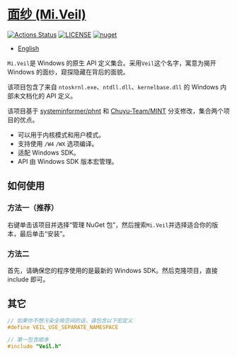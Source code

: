 # [面纱 (Mi.Veil)](https://github.com/mirokaku/Veil)

[![Actions Status](https://github.com/MiroKaku/Veil/workflows/Build/badge.svg)](https://github.com/MiroKaku/Veil/actions)
[![LICENSE](https://img.shields.io/badge/license-MIT-blue.svg)](https://github.com/MiroKaku/Veil/blob/main/LICENSE)
[![nuget](https://img.shields.io/nuget/v/Mi.Veil)](https://www.nuget.org/packages/Mi.Veil/)

* [English](https://github.com/MiroKaku/Veil/blob/main/README.md)

`Mi.Veil`是 Windows 的原生 API 定义集合。采用`Veil`这个名字，寓意为揭开 Windows 的面纱，窥探隐藏在背后的面貌。

该项目包含了来自 `ntoskrnl.exe`、`ntdll.dll`、`kernelbase.dll` 的 Windows 内部未文档化的 API 定义。

该项目基于 [systeminformer/phnt](https://github.com/winsiderss/systeminformer/tree/master/phnt) 和 [Chuyu-Team/MINT](https://github.com/Chuyu-Team/MINT) 分支修改，集合两个项目的优点。

* 可以用于内核模式和用户模式。
* 支持使用 `/W4` `/WX` 选项编译。
* 适配 Windows SDK。
* API 由 Windows SDK 版本宏管理。

## 如何使用

### 方法一（推荐）

右键单击该项目并选择“管理 NuGet 包”，然后搜索`Mi.Veil`并选择适合你的版本，最后单击“安装”。

### 方法二

首先，请确保您的程序使用的是最新的 Windows SDK。然后克隆项目，直接 include 即可。

## 其它

```C
// 如果你不想污染全局空间的话，请包含以下宏定义
#define VEIL_USE_SEPARATE_NAMESPACE

// 第一包含顺序
#include "Veil.h"
```
